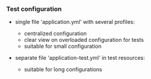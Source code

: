 ### Test configuration
* single file 'application.yml' with several profiles:
  - centralized configuration
  - clear view on overloaded configuration for tests 
  - suitable for small configuration

* separate file 'application-test.yml' in test resources:
  - suitable for long configurations